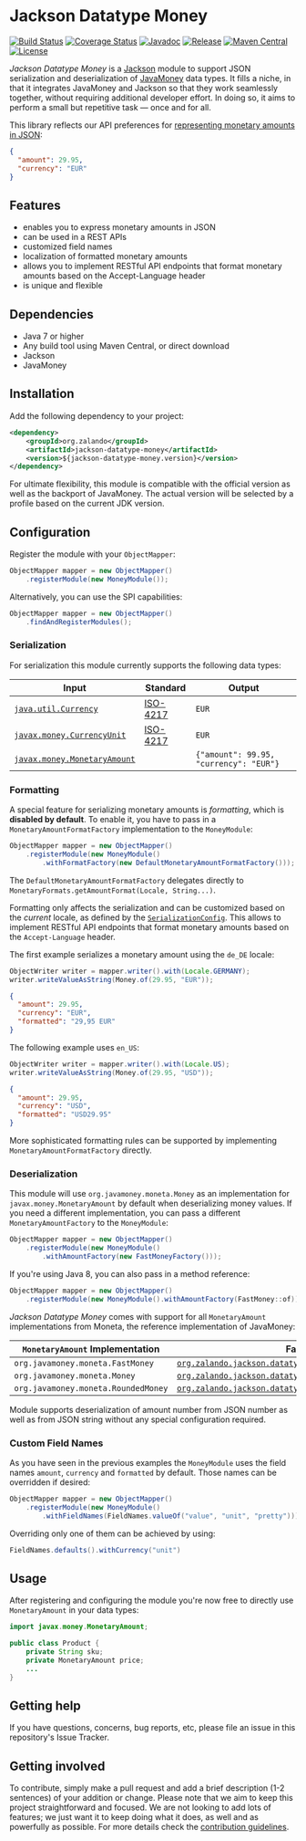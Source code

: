 # Jackson Datatype Money

[![Build Status](https://img.shields.io/travis/zalando/jackson-datatype-money/master.svg)](https://travis-ci.org/zalando/jackson-datatype-money)
[![Coverage Status](https://img.shields.io/coveralls/zalando/jackson-datatype-money/master.svg)](https://coveralls.io/r/zalando/jackson-datatype-money)
[![Javadoc](https://javadoc-emblem.rhcloud.com/doc/org.zalando/jackson-datatype-money/badge.svg)](http://www.javadoc.io/doc/org.zalando/jackson-datatype-money)
[![Release](https://img.shields.io/github/release/zalando/jackson-datatype-money.svg)](https://github.com/zalando/jackson-datatype-money/releases)
[![Maven Central](https://img.shields.io/maven-central/v/org.zalando/jackson-datatype-money.svg)](https://maven-badges.herokuapp.com/maven-central/org.zalando/jackson-datatype-money)
[![License](https://img.shields.io/badge/license-MIT-blue.svg)](https://raw.githubusercontent.com/zalando/jackson-datatype-money/master/LICENSE)


*Jackson Datatype Money* is a [Jackson](https://github.com/codehaus/jackson) module to support JSON serialization and
deserialization of [JavaMoney](https://github.com/JavaMoney/jsr354-api) data types. It fills a niche, in that it
integrates JavaMoney and Jackson so that they work seamlessly together, without requiring additional
developer effort. In doing so, it aims to perform a small but repetitive task — once and for all.

This library reflects our API preferences for [representing monetary amounts in JSON](MONEY.md):

```json
{
  "amount": 29.95,
  "currency": "EUR"
}
```

## Features
- enables you to express monetary amounts in JSON
- can be used in a REST APIs
- customized field names
- localization of formatted monetary amounts
- allows you to implement RESTful API endpoints that format monetary amounts based on the Accept-Language header
- is unique and flexible

## Dependencies
- Java 7 or higher
- Any build tool using Maven Central, or direct download
- Jackson
- JavaMoney

## Installation

Add the following dependency to your project:

```xml
<dependency>
    <groupId>org.zalando</groupId>
    <artifactId>jackson-datatype-money</artifactId>
    <version>${jackson-datatype-money.version}</version>
</dependency>
```
For ultimate flexibility, this module is compatible with the official version as well as the backport of JavaMoney. The actual version will be selected by a profile based on the current JDK version.

## Configuration

Register the module with your `ObjectMapper`:

```java
ObjectMapper mapper = new ObjectMapper()
    .registerModule(new MoneyModule());
```

Alternatively, you can use the SPI capabilities:

```java
ObjectMapper mapper = new ObjectMapper()
    .findAndRegisterModules();
```

### Serialization

For serialization this module currently supports the following data types:

| Input                                                                                                                             | Standard                                          | Output                                 |
|-----------------------------------------------------------------------------------------------------------------------------------|---------------------------------------------------|----------------------------------------|
| [`java.util.Currency`](https://docs.oracle.com/javase/8/docs/api/java/util/Currency.html)                                         | [ISO-4217](http://en.wikipedia.org/wiki/ISO_4217) | `EUR`                                  |
| [`javax.money.CurrencyUnit`](https://github.com/JavaMoney/jsr354-api/blob/master/src/main/java/javax/money/CurrencyUnit.java)     | [ISO-4217](http://en.wikipedia.org/wiki/ISO_4217) | `EUR`                                  |
| [`javax.money.MonetaryAmount`](https://github.com/JavaMoney/jsr354-api/blob/master/src/main/java/javax/money/MonetaryAmount.java) |                                                   | `{"amount": 99.95, "currency": "EUR"}` |

### Formatting

A special feature for serializing monetary amounts is *formatting*, which is **disabled by default**. To enable it, you
have to pass in a `MonetaryAmountFormatFactory` implementation to the `MoneyModule`:

```java
ObjectMapper mapper = new ObjectMapper()
    .registerModule(new MoneyModule()
        .withFormatFactory(new DefaultMonetaryAmountFormatFactory()));
```

The `DefaultMonetaryAmountFormatFactory` delegates directly to `MonetaryFormats.getAmountFormat(Locale, String...)`.

Formatting only affects the serialization and can be customized based on the *current* locale, as defined by the
[`SerializationConfig`](https://fasterxml.github.io/jackson-databind/javadoc/2.0.0/com/fasterxml/jackson/databind/SerializationConfig.html#with\(java.util.Locale\)). This allows to implement RESTful API endpoints
that format monetary amounts based on the `Accept-Language` header.

The first example serializes a monetary amount using the `de_DE` locale:

```java
ObjectWriter writer = mapper.writer().with(Locale.GERMANY);
writer.writeValueAsString(Money.of(29.95, "EUR"));
```

```json
{
  "amount": 29.95,
  "currency": "EUR",
  "formatted": "29,95 EUR"
}
```

The following example uses `en_US`:

```java
ObjectWriter writer = mapper.writer().with(Locale.US);
writer.writeValueAsString(Money.of(29.95, "USD"));
```

```json
{
  "amount": 29.95,
  "currency": "USD",
  "formatted": "USD29.95"
}
```

More sophisticated formatting rules can be supported by implementing `MonetaryAmountFormatFactory` directly.

### Deserialization

This module will use `org.javamoney.moneta.Money` as an implementation for `javax.money.MonetaryAmount` by default when
deserializing money values. If you need a different implementation, you can pass a different `MonetaryAmountFactory`
to the `MoneyModule`:

```java
ObjectMapper mapper = new ObjectMapper()
    .registerModule(new MoneyModule()
        .withAmountFactory(new FastMoneyFactory()));
```

If you're using Java 8, you can also pass in a method reference:

```java
ObjectMapper mapper = new ObjectMapper()
    .registerModule(new MoneyModule().withAmountFactory(FastMoney::of));
```

*Jackson Datatype Money* comes with support for all `MonetaryAmount` implementations from Moneta, the reference
implementation of JavaMoney:

| `MonetaryAmount` Implementation     | Factory                                                                                                                               |
|-------------------------------------|---------------------------------------------------------------------------------------------------------------------------------------|
| `org.javamoney.moneta.FastMoney`    | [`org.zalando.jackson.datatype.money.FastMoneyFactory`](src/main/java/org/zalando/jackson/datatype/money/FastMoneyFactory.java)       |
| `org.javamoney.moneta.Money`        | [`org.zalando.jackson.datatype.money.MoneyFactory`](src/main/java/org/zalando/jackson/datatype/money/MoneyFactory.java)               |
| `org.javamoney.moneta.RoundedMoney` | [`org.zalando.jackson.datatype.money.RoundedMoneyFactory`](src/main/java/org/zalando/jackson/datatype/money/RoundedMoneyFactory.java) |                                                                                                                             |

Module supports deserialization of amount number from JSON number as well as from JSON string without any special configuration required.

### Custom Field Names

As you have seen in the previous examples the `MoneyModule` uses the field names `amount`, `currency` and `formatted`
 by default. Those names can be overridden if desired:

```java
ObjectMapper mapper = new ObjectMapper()
    .registerModule(new MoneyModule()
        .withFieldNames(FieldNames.valueOf("value", "unit", "pretty")));
```

Overriding only one of them can be achieved by using:

```java
FieldNames.defaults().withCurrency("unit")
```

## Usage

After registering and configuring the module you're now free to directly use `MonetaryAmount` in your data types:

```java
import javax.money.MonetaryAmount;

public class Product {
    private String sku;
    private MonetaryAmount price;
    ...
}
```

## Getting help

If you have questions, concerns, bug reports, etc, please file an issue in this repository's Issue Tracker.

## Getting involved

To contribute, simply make a pull request and add a brief description (1-2 sentences) of your addition or change.
Please note that we aim to keep this project straightforward and focused. We are not looking to add lots of features;
we just want it to keep doing what it does, as well and as powerfully as possible. For more details check the
[contribution guidelines](CONTRIBUTING.md).
